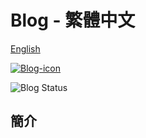 # Blog - 繁體中文

[English](README.md)

[![Blog-icon](https://img.shields.io/badge/Blog_Link-https://h30306.github.io/blog-blue)](https://h30306.github.io/blog)

![Blog Status](https://img.shields.io/website?url=https%3A%2F%2Fh30306.github.io/blog%2F&label=Blog%20Status)

## 簡介
